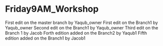 # Friday9AM_Workshop
First edit on the master branch by Yaqub_owner
First edit on the Branch1 by Yaqub_owner
Second edit on the Branch1 by Yaqub_owner
Third edit on the Branch 1 by Jacob
Forth edition added on the Branch2 by Yaqub1
Fifth edition added on the Branch1 by Jacob1
